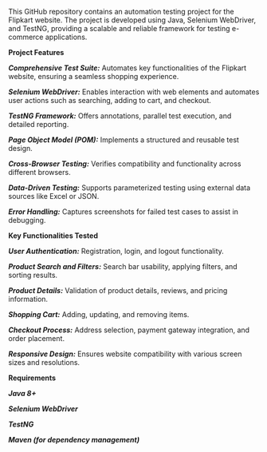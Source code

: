 This GitHub repository contains an automation testing project for the Flipkart website. The project is developed using Java, Selenium WebDriver, and TestNG, providing a scalable and reliable framework for testing e-commerce applications.

**Project Features**

_**Comprehensive Test Suite:**_ Automates key functionalities of the Flipkart website, ensuring a seamless shopping experience.

_**Selenium WebDriver:**_ Enables interaction with web elements and automates user actions such as searching, adding to cart, and checkout.

_**TestNG Framework:**_ Offers annotations, parallel test execution, and detailed reporting.

_**Page Object Model (POM):**_ Implements a structured and reusable test design.

_**Cross-Browser Testing:**_ Verifies compatibility and functionality across different browsers.

_**Data-Driven Testing:**_ Supports parameterized testing using external data sources like Excel or JSON.

_**Error Handling:**_ Captures screenshots for failed test cases to assist in debugging.

**Key Functionalities Tested**

_**User Authentication:**_ Registration, login, and logout functionality.

_**Product Search and Filters:**_ Search bar usability, applying filters, and sorting results.

_**Product Details:**_ Validation of product details, reviews, and pricing information.

_**Shopping Cart:**_ Adding, updating, and removing items.

_**Checkout Process:**_ Address selection, payment gateway integration, and order placement.

_**Responsive Design:**_ Ensures website compatibility with various screen sizes and resolutions.

**Requirements**

_**Java 8+**_

_**Selenium WebDriver**_

_**TestNG**_

_**Maven (for dependency management)**_

